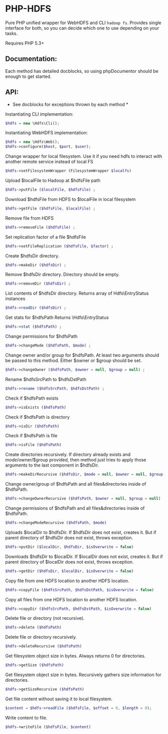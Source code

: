 PHP-HDFS
==========
Pure PHP unified wrapper for WebHDFS and CLI `hadoop fs`.
Provides single interface for both, so you can decide which one to use depending on your tasks.

Requires PHP 5.3+

Documentation:
----------
Each method has detailed docblocks, so using phpDocumentor should be enough to get started.

API:
----------
* See docblocks for exceptions thrown by each method *

Instantiating CLI implementation:
```php
$hdfs = new \Hdfs\Cli();
```

Instantiating WebHDFS implementation:
```php
$hdfs = new \Hdfs\Web();
$hdfs->configure($host, $port, $user);
```

Change wrapper for local filesystem.
Use it if you need hdfs to interact with another remote service instead of local FS
```php
$hdfs->setFilesystemWrapper (FilesystemWrapper $localfs)
```

Upload $localFile to Hadoop at $hdfsFile path
```php
$hdfs->putFile ($localFile, $hdfsFile) ;
```

Download $hdfsFile from HDFS to $localFile in local filesystem
```php
$hdfs->getFile ($hdfsFile, $localFile) ;
```

Remove file from HDFS
```php
$hdfs->removeFile ($hdfsFile) ;
```

Set replication factor of a file $hdfsFile
```php
$hdfs->setFileReplication ($hdfsFile, $factor) ;
```

Create $hdfsDir directory.
```php
$hdfs->makeDir ($hdfsDir) ;
```

Remove $hdfsDir directory.
Directory should be empty.
```php
$hdfs->removeDir ($hdfsDir) ;
```

List contents of $hdfsDir directory.
Returns array of Hdfs\EntryStatus instances
```php
$hdfs->readDir ($hdfsDir) ;
```

Get stats for $hdfsPath
Returns \Hdfs\EntryStatus
```php
$hdfs->stat ($hdfsPath) ;
```

Change permissions for $hdfsPath
```php
$hdfs->changeMode ($hdfsPath, $mode) ;
```

Change owner and/or group for $hdfsPath.
At least two arguments should be passed to this method.
Either $owner or $group should be set.
```php
$hdfs->changeOwner ($hdfsPath, $owner = null, $group = null) ;
```

Rename $hdfsSrcPath to $hdfsDstPath
```php
$hdfs->rename ($hdfsSrcPath, $hdfsDstPath) ;
```

Check if $hdfsPath exists
```php
$hdfs->isExists ($hdfsPath)
```

Check if $hdfsPath is directory
```php
$hdfs->isDir ($hdfsPath)
```

Check if $hdfsPath is file
```php
$hdfs->isFile ($hdfsPath)
```

Create directories recursively.
If directory already exists and $mode/$owner/$group provided, then method
just tries to apply those arguments to the last component in $hdfsDir.
```php
$hdfs->makeDirRecursive ($hdfsDir, $mode = null, $owner = null, $group = null)
```

Change owner/group of $hdfsPath and all files&directories inside of $hdfsPath.
```php
$hdfs->changeOwnerRecursive ($hdfsPath, $owner = null, $group = null)
```

Change permissions of $hdfsPath and all files&directories inside of $hdfsPath.
```php
$hdfs->changeModeRecursive ($hdfsPath, $mode)
```

Uploads $localDir to $hdfsDir.
If $hdfsDir does not exist, creates it. But if parent directory of $hdfsDir does not exist, throws exception.
```php
$hdfs->putDir ($localDir, $hdfsDir, $isOverwrite = false)
```

Downloads $hdfsDir to $localDir.
If $localDir does not exist, creates it. But if parent directory of $localDir does not exist, throws exception.
```php
$hdfs->getDir ($hdfsDir, $localDir, $isOverwrite = false)
```

Copy file from one HDFS location to another HDFS location.
```php
$hdfs->copyFile ($hdfsSrcPath, $hdfsDstPath, $isOverwrite = false)
```

Copy all files from one HDFS location to another HDFS location.
```php
$hdfs->copyDir ($hdfsSrcPath, $hdfsDstPath, $isOverwrite = false)
```

Delete file or directory (not recursive).
```php
$hdfs->delete ($hdfsPath)
```

Delete file or directory recursively.
```php
$hdfs->deleteRecursive ($hdfsPath)
```

Get filesystem object size in bytes.
Always returns 0 for directories.
```php
$hdfs->getSize ($hdfsPath)
```

Get filesystem object size in bytes.
Recursively gathers size information for directories.
```php
$hdfs->getSizeRecursive ($hdfsPath)
```

Get file content without saving it to local filesystem.
```php
$content = $hdfs->readFile ($hdfsFile, $offset = 0, $length = 0);
```

Write content to file.
```php
$hdfs->writeFile ($hdfsFile, $content)
```